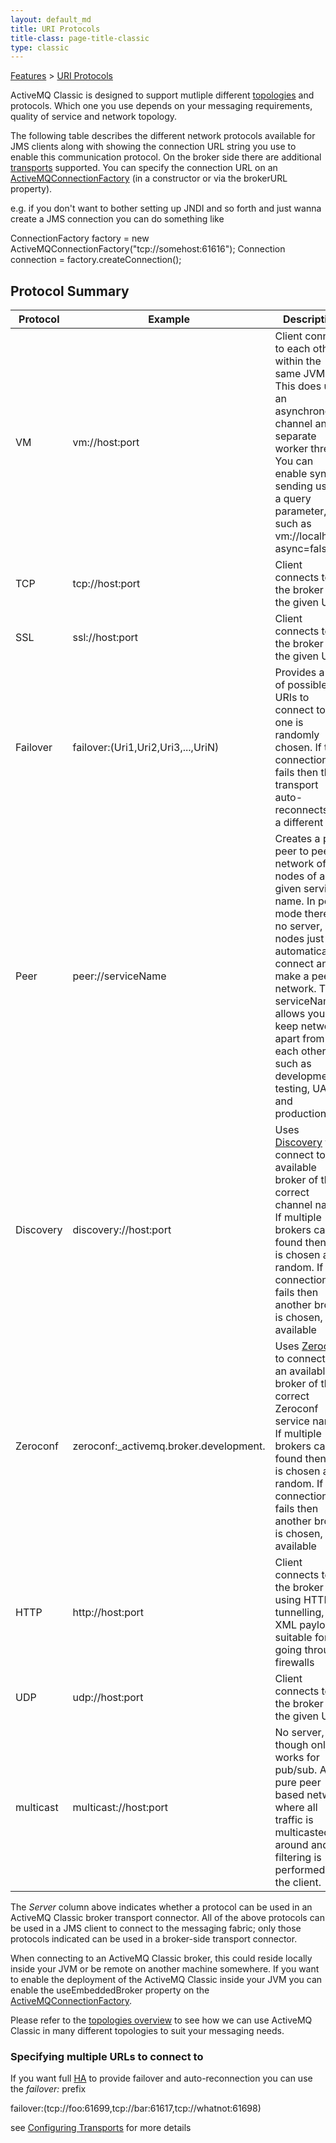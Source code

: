 ```yaml
---
layout: default_md
title: URI Protocols 
title-class: page-title-classic
type: classic
---
```


[Features](features) > [URI Protocols](uri-protocols)


ActiveMQ Classic is designed to support mutliple different [topologies](topologies) and protocols. Which one you use depends on your messaging requirements, quality of service and network topology.

The following table describes the different network protocols available for JMS clients along with showing the connection URL string you use to enable this communication protocol. On the broker side there are additional [transports](configuring-transports) supported. You can specify the connection URL on an [ActiveMQConnectionFactory](http://activemq.apache.org/maven/apidocs/org/apache/activemq/ActiveMQConnectionFactory.html) (in a constructor or via the brokerURL property).

e.g. if you don't want to bother setting up JNDI and so forth and just wanna create a JMS connection you can do something like

ConnectionFactory factory = new ActiveMQConnectionFactory("tcp://somehost:61616");
Connection connection = factory.createConnection();

Protocol Summary
----------------

Protocol|Example|Description|Server?
---|---|---|---
VM|vm://host:port|Client connect to each other within the same JVM. This does use an asynchronous channel and a separate worker thread. You can enable sync sending using a query parameter, such as vm://localhost?async=false|Yes
TCP|tcp://host:port|Client connects to the broker at the given URL|Yes
SSL|ssl://host:port|Client connects to the broker at the given URL|Yes
Failover|failover:(Uri1,Uri2,Uri3,...,UriN)|Provides a list of possible URIs to connect to and one is randomly chosen. If the connection fails then the transport auto-reconnects to a different one
Peer|peer://serviceName|Creates a pure peer to peer network of nodes of a given service name. In peer mode there is no server, nodes just automatically connect and make a peer network. The serviceName allows you to keep networks apart from each other, such as development, testing, UAT and production.
Discovery|discovery://host:port|Uses [Discovery](discovery) to connect to an available broker of the correct channel name. If multiple brokers can be found then one is chosen at random. If the connection fails then another broker is chosen, if available
Zeroconf|zeroconf:_activemq.broker.development.|Uses [Zeroconf](zeroconf) to connect to an available broker of the correct Zeroconf service name. If multiple brokers can be found then one is chosen at random. If the connection fails then another broker is chosen, if available
HTTP|http://host:port|Client connects to the broker using HTTP tunnelling, with XML payloads suitable for going through firewalls|Yes
UDP|udp://host:port|Client connects to the broker at the given URL
multicast|multicast://host:port|No server, though only works for pub/sub. A pure peer based network where all traffic is multicasted around and filtering is performed on the client.

The _Server_ column above indicates whether a protocol can be used in an ActiveMQ Classic broker transport connector. All of the above protocols can be used in a JMS client to connect to the messaging fabric; only those protocols indicated can be used in a broker-side transport connector.

When connecting to an ActiveMQ Classic broker, this could reside locally inside your JVM or be remote on another machine somewhere. If you want to enable the deployment of the ActiveMQ Classic inside your JVM you can enable the useEmbeddedBroker property on the [ActiveMQConnectionFactory](http://activemq.apache.org/maven/apidocs/org/apache/activemq/ActiveMQConnectionFactory.html).

Please refer to the [topologies overview](topologies) to see how we can use ActiveMQ Classic in many different topologies to suit your messaging needs.

### Specifying multiple URLs to connect to

If you want full [HA](ha) to provide failover and auto-reconnection you can use the _failover:_ prefix

failover:(tcp://foo:61699,tcp://bar:61617,tcp://whatnot:61698)

see [Configuring Transports](configuring-transports) for more details

